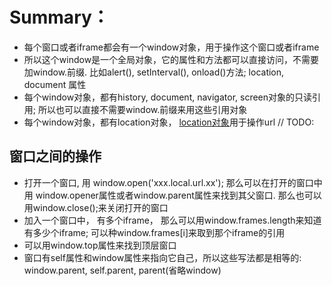  # Summary：
 * 每个窗口或者iframe都会有一个window对象，用于操作这个窗口或者iframe
 * 所以这个window是一个全局对象，它的属性和方法都可以直接访问，不需要加window.前缀. 比如alert(), setInterval(), onload()方法; location, document 属性
 * 每个window对象，都有history, document, navigator, screen对象的只读引用; 所以也可以直接不需要window.前缀来用这些引用对象
 * 每个window对象，都有location对象， [location对象]()用于操作url // TODO:
 
 ## 窗口之间的操作
 * 打开一个窗口, 用 window.open('xxx.local.url.xx'); 那么可以在打开的窗口中用 window.opener属性或者window.parent属性来找到其父窗口. 那么也可以用window.close();来关闭打开的窗口
 * 加入一个窗口中， 有多个iframe， 那么可以用window.frames.length来知道有多少个iframe; 可以种window.frames[i]来取到那个iframe的引用
 * 可以用window.top属性来找到顶层窗口
 * 窗口有self属性和window属性来指向它自己，所以这些写法都是相等的: window.parent, self.parent, parent(省略window)
